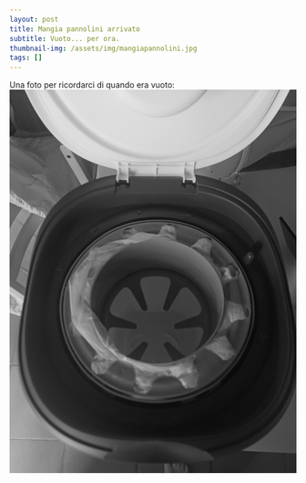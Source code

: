 ```yaml
---
layout: post
title: Mangia pannolini arrivato
subtitle: Vuoto... per ora.
thumbnail-img: /assets/img/mangiapannolini.jpg
tags: []
---
```


Una foto per ricordarci di quando era vuoto:
![Mangia Pannolini](/assets/img/mangiapannolini.jpg)
